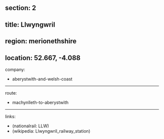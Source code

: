 section: 2
----
title: Llwyngwril
----
region: merionethshire
----
location: 52.667, -4.088
----
company:
- aberystwith-and-welsh-coast
----
route:
- machynlleth-to-aberystwith
----
links:
- (nationalrail: LLW)
- (wikipedia: Llwyngwril_railway_station)
